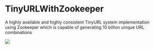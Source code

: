 # TinyURLWithZookeeper
A highly available and highly consistent TinyURL system implementation using Zookeeper which is capable of generating 10 billion unique URL combinations


<img src="https://user-images.githubusercontent.com/62032144/152980404-89943875-fd76-4db0-a2de-2d3bd2f93128.jpg">
